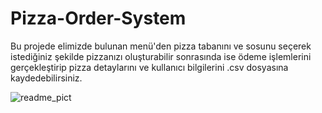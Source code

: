 # Pizza-Order-System
Bu projede elimizde bulunan menü'den pizza tabanını ve sosunu seçerek istediğiniz şekilde pizzanızı oluşturabilir sonrasında ise ödeme işlemlerini gerçekleştirip pizza   detaylarını ve kullanıcı bilgilerini .csv dosyasına kaydedebilirsiniz.

![readme_pict](https://user-images.githubusercontent.com/101925448/224715108-790acfcb-e193-4d43-a5c7-18bb73f48b4f.jpg)

